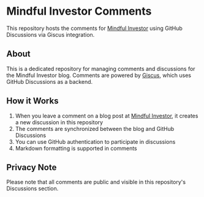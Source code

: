 # Mindful Investor Comments

This repository hosts the comments for [Mindful Investor](https://mindfulinvestor.ca) using GitHub Discussions via Giscus integration.

## About

This is a dedicated repository for managing comments and discussions for the Mindful Investor blog. Comments are powered by [Giscus](https://giscus.app), which uses GitHub Discussions as a backend.

## How it Works

1. When you leave a comment on a blog post at [Mindful Investor](https://mindfulinvestor.ca), it creates a new discussion in this repository
2. The comments are synchronized between the blog and GitHub Discussions
3. You can use GitHub authentication to participate in discussions
4. Markdown formatting is supported in comments

## Privacy Note

Please note that all comments are public and visible in this repository's Discussions section.
